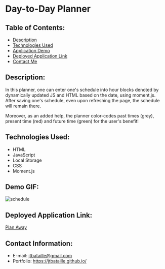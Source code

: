# Day-to-Day Planner

## Table of Contents:
* [Description](#description)
* [Technologies Used](#technologies-used)
* [Application Demo](#application-demo)
* [Deployed Application Link](#deployed-application-link)
* [Contact Me](#contact-information)

## Description:

In this planner, one can enter one's schedule into hour blocks denoted by dynamically updated JS and HTML based on the date, using moment.js. After saving one's schedule, even upon refreshing the page, the schedule will remain there.

Moreover, as an added help, the planner color-codes past times (grey), present time (red) and future time (green) for the user's benefit!

## Technologies Used:
* HTML
* JavaScript
* Local Storage
* CSS
* Moment.js

## Demo GIF:
![schedule](https://user-images.githubusercontent.com/65187093/88464354-fdab7300-ce87-11ea-92f1-ff7303694ae2.gif)

## Deployed Application Link:
[Plan Away](https://jtbataille.github.io/Day-to-Day-Planner/)

## Contact Information:
* E-mail: jtbataille@gmail.com
* Portfolio: https://jtbataille.github.io/
